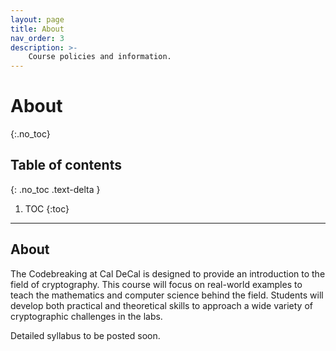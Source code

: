 ```yaml
---
layout: page
title: About
nav_order: 3
description: >-
    Course policies and information.
---
```


# About
{:.no_toc}

## Table of contents
{: .no_toc .text-delta }

1. TOC
{:toc}

---

## About

The Codebreaking at Cal DeCal is designed to provide an introduction to the field of cryptography. This course will focus on real-world examples to teach the mathematics and computer science behind the field. Students will develop both practical and theoretical skills to approach a wide variety of cryptographic challenges in the labs.

Detailed syllabus to be posted soon.
